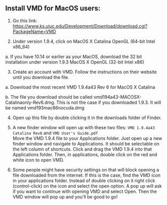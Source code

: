 ## Install VMD for MacOS users:

1. Go this link: https://www.ks.uiuc.edu/Development/Download/download.cgi?PackageName=VMD

2. Under version 1.9.4, click on MacOS X Catalina OpenGL (64-bit Intel x86_64)

  a. If you have 10.14 or earlier as your MacOS, download the 32 bit installation under version 1.9.3 MacOS X OpenGL (32-bit Intel x86)

3. Create an account with VMD. Follow the instructions on their website until you download the file.

  a. Download the most recent VMD 1.9.4a43 Rev 6 for MacOS X Catalina

  b. The file you download should be called vmd194a43-MACOSX-Catalinaonly-Rev6.dmg. This is not the case if you downloaded 1.9.3. It will be named vmd193mac86nocuda.dmg

4. Open up this file by double clicking it in the downloads folder of Finder.

5. A new finder window will open up with these two files: `VMD 1.9.4a43 Catalina Rev6` and `VMD User's Guide.pdf` <br/>
Move the VMD 1.9.4 file to your Applications folder. Just open up a new finder window and navigate to Applications. It should be selectable on the left column of shortcuts. Click and drag the VMD 1.9.4 into that Applications folder. Then, in applications, double click on the red and white icon to open VMD.

6. Some people might have security settings on that will block opening a file downloaded from the internet. If this is the case, find the VMD icon in your applications folder. Instead of double clicking on it right click (control-click) on the icon and select the open option. A pop up will ask if you want to continue with opening VMD and select Open. Then the VMD window will pop up and you’ll be good to go!
